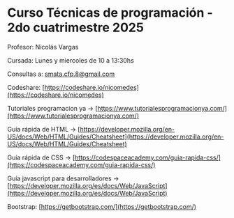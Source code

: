 # Curso Técnicas de programación - 2do cuatrimestre 2025

Profesor: Nicolás Vargas

Cursada: Lunes y miercoles de 10 a 13:30hs

Consultas a: smata.cfp.8@gmail.com

Codeshare: [https://codeshare.io/nicomedes](https://codeshare.io/nicomedes)

Tutoriales programacion ya -> [https://www.tutorialesprogramacionya.com/](https://www.tutorialesprogramacionya.com/)

Guía rápida de HTML -> [https://developer.mozilla.org/en-US/docs/Web/HTML/Guides/Cheatsheet](https://developer.mozilla.org/en-US/docs/Web/HTML/Guides/Cheatsheet)

Guía rápida de CSS -> [https://codespaceacademy.com/guia-rapida-css/](https://codespaceacademy.com/guia-rapida-css/)

Guía javascript para desarrolladores -> [https://developer.mozilla.org/es/docs/Web/JavaScript](https://developer.mozilla.org/es/docs/Web/JavaScript)

Bootstrap: [https://getbootstrap.com/](https://getbootstrap.com/)
